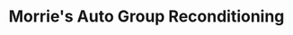 ---
title: "Morrie's Auto Group Reconditioning"
url: /golden-valley/morries-auto-group-reconditioning/
shop: car repair
---